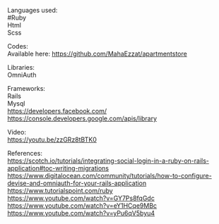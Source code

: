 Languages used: </br>
  #Ruby </br>
  Html </br>
  Scss </br>

Codes: </br>
  Available here: https://github.com/MahaEzzat/apartmentstore </br>

Libraries: </br>
  OmniAuth  </br>

Frameworks: </br>
  Rails </br>
  Mysql </br>
  https://developers.facebook.com/ </br>
  https://console.developers.google.com/apis/library </br>

Video: </br>
  https://youtu.be/zzGRz8tBTK0 </br>
  
References: </br>
https://scotch.io/tutorials/integrating-social-login-in-a-ruby-on-rails-application#toc-writing-migrations </br>
https://www.digitalocean.com/community/tutorials/how-to-configure-devise-and-omniauth-for-your-rails-application </br>
https://www.tutorialspoint.com/ruby </br>
https://www.youtube.com/watch?v=GY7Ps8fqGdc </br>
https://www.youtube.com/watch?v=eY1HCqe9MBc </br>
https://www.youtube.com/watch?v=yPu6qV5byu4

